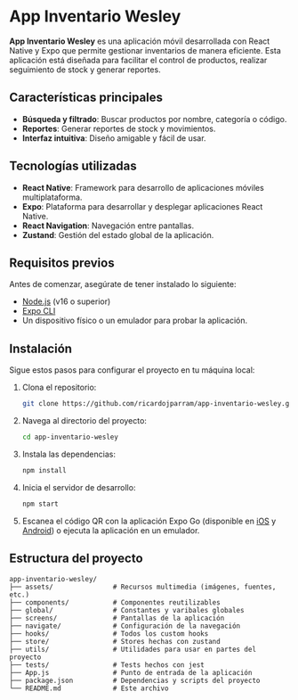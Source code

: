 
# App Inventario Wesley

**App Inventario Wesley** es una aplicación móvil desarrollada con React Native y Expo que permite gestionar inventarios de manera eficiente. Esta aplicación está diseñada para facilitar el control de productos, realizar seguimiento de stock y generar reportes.

## Características principales

- **Búsqueda y filtrado**: Buscar productos por nombre, categoría o código.
- **Reportes**: Generar reportes de stock y movimientos.
- **Interfaz intuitiva**: Diseño amigable y fácil de usar.

## Tecnologías utilizadas

- **React Native**: Framework para desarrollo de aplicaciones móviles multiplataforma.
- **Expo**: Plataforma para desarrollar y desplegar aplicaciones React Native.
- **React Navigation**: Navegación entre pantallas.
- **Zustand**: Gestión del estado global de la aplicación.

## Requisitos previos

Antes de comenzar, asegúrate de tener instalado lo siguiente:

- [Node.js](https://nodejs.org/) (v16 o superior)
- [Expo CLI](https://docs.expo.dev/get-started/installation/)
- Un dispositivo físico o un emulador para probar la aplicación.

## Instalación

Sigue estos pasos para configurar el proyecto en tu máquina local:

1. Clona el repositorio:
   ```bash
   git clone https://github.com/ricardojparram/app-inventario-wesley.git
   ```

2. Navega al directorio del proyecto:
   ```bash
   cd app-inventario-wesley
   ```

3. Instala las dependencias:
   ```bash
   npm install
   ```

4. Inicia el servidor de desarrollo:
   ```bash
   npm start
   ```

5. Escanea el código QR con la aplicación Expo Go (disponible en [iOS](https://apps.apple.com/app/expo-go/id982107779) y [Android](https://play.google.com/store/apps/details?id=host.exp.exponent)) o ejecuta la aplicación en un emulador.

## Estructura del proyecto

```
app-inventario-wesley/
├── assets/               # Recursos multimedia (imágenes, fuentes, etc.)
├── components/           # Componentes reutilizables
├── global/               # Constantes y varibales globales
├── screens/              # Pantallas de la aplicación
├── navigate/             # Configuración de la navegación
├── hooks/                # Todos los custom hooks
├── store/                # Stores hechas con zustand
├── utils/                # Utilidades para usar en partes del proyecto
├── tests/                # Tests hechos con jest
├── App.js                # Punto de entrada de la aplicación
├── package.json          # Dependencias y scripts del proyecto
└── README.md             # Este archivo
```
